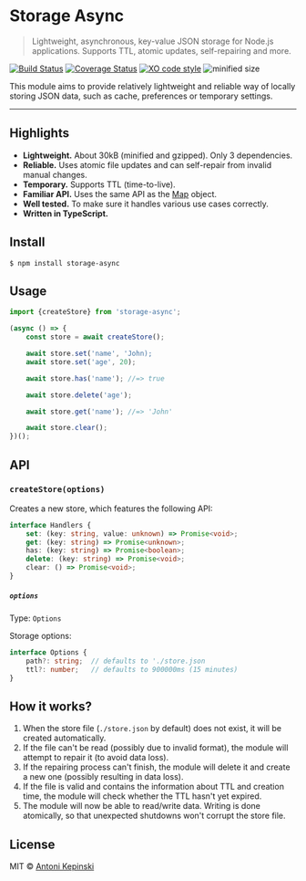 # Storage Async

> Lightweight, asynchronous, key-value JSON storage for Node.js applications. Supports TTL, atomic updates, self-repairing and more.

[![Build Status](https://github.com/xxczaki/storage-async/workflows/CI/badge.svg)](https://github.com/xxczaki/storage-async/actions?query=workflow%3ACI)
[![Coverage Status](https://coveralls.io/repos/github/xxczaki/storage-async/badge.svg?branch=master)](https://coveralls.io/github/xxczaki/storage-async?branch=master)
[![XO code style](https://img.shields.io/badge/code_style-XO-5ed9c7.svg)](https://github.com/xojs/xo)
![minified size](https://img.shields.io/bundlephobia/minzip/storage-async)

This module aims to provide relatively lightweight and reliable way of locally storing JSON data, such as cache, preferences or temporary settings.

---

## Highlights

* **Lightweight.** About 30kB (minified and gzipped). Only 3 dependencies.
* **Reliable.** Uses atomic file updates and can self-repair from invalid manual changes.
* **Temporary.** Supports TTL (time-to-live).
* **Familiar API.** Uses the same API as the [Map](https://developer.mozilla.org/en-US/docs/Web/JavaScript/Reference/Global_Objects/Map) object.
* **Well tested.** To make sure it handles various use cases correctly.
* **Written in TypeScript.**

## Install

```
$ npm install storage-async
```

## Usage

```ts
import {createStore} from 'storage-async';

(async () => {
	const store = await createStore();

	await store.set('name', 'John);
	await store.set('age', 20);

	await store.has('name'); //=> true

	await store.delete('age');

	await store.get('name'); //=> 'John'

	await store.clear();
})();
```

## API

### `createStore(options)`

Creates a new store, which features the following API:

```ts
interface Handlers {
	set: (key: string, value: unknown) => Promise<void>;
	get: (key: string) => Promise<unknown>;
	has: (key: string) => Promise<boolean>;
	delete: (key: string) => Promise<void>;
	clear: () => Promise<void>;
}
```

##### `options`

Type: `Options`

Storage options:

```ts
interface Options {
	path?: string;	// defaults to './store.json
	ttl?: number;	// defaults to 900000ms (15 minutes)
}
```

## How it works?

1) When the store file (`./store.json` by default) does not exist, it will be created automatically.
2) If the file can't be read (possibly due to invalid format), the module will attempt to repair it (to avoid data loss).
3) If the repairing process can't finish, the module will delete it and create a new one (possibly resulting in data loss).
4) If the file is valid and contains the information about TTL and creation time, the module will check whether the TTL hasn't yet expired.
5) The module will now be able to read/write data. Writing is done atomically, so that unexpected shutdowns won't corrupt the store file.

## License

MIT © [Antoni Kepinski](https://kepinski.me)
